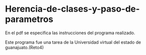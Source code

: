 # Herencia-de-clases-y-paso-de-parametros
En el pdf se especifica las instrucciones del programa realizado.

Este programa fue una tarea de la Universidad virtual del estado de guanajuato.(Reto4)
